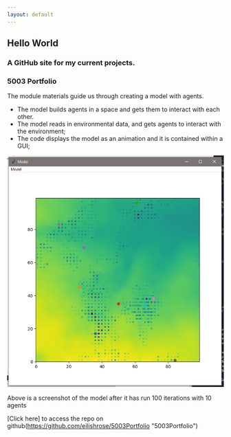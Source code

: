 ```yaml
---
layout: default
---
```


## Hello World
### A GitHub site for my current projects.

### 5003 Portfolio

The module materials guide us through creating a model with agents.

* The model builds agents in a space and gets them to interact with each other.
* The model reads in environmental data, and gets agents to interact with the environment;
* The code displays the model as an animation and it is contained within a GUI;

![Model](https://github.com/eilishrose/eilishrose.github.io/blob/main/assets/img/Model.PNG "Model")

Above is a screenshot of the model after it has run 100 iterations with 10 agents

[Click here] to access the repo on github(https://github.com/eilishrose/5003Portfolio "5003Portfolio")  